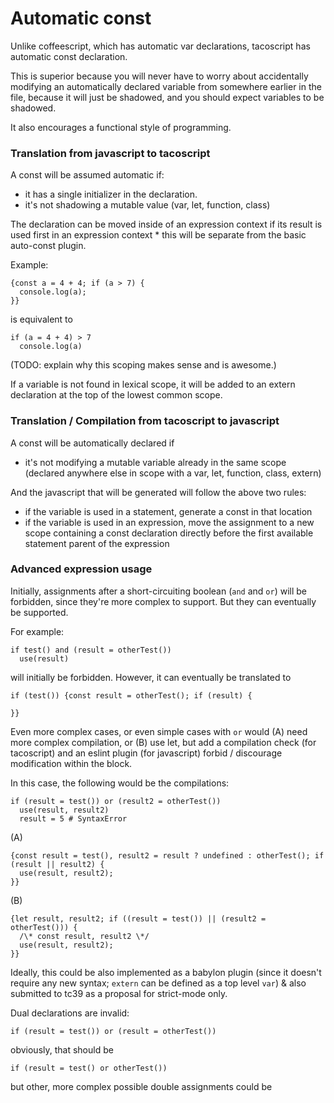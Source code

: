Automatic const
===============

Unlike coffeescript, which has automatic var declarations, tacoscript has
automatic const declaration.

This is superior because you will never have to worry about accidentally
modifying an automatically declared variable from somewhere earlier in the file,
because it will just be shadowed, and you should expect variables to be
shadowed.

It also encourages a functional style of programming.

### Translation from javascript to tacoscript

A const will be assumed automatic if:
  * it has a single initializer in the declaration.
  * it's not shadowing a mutable value (var, let, function, class)

The declaration can be moved inside of an expression context if its result is
used first in an expression context * this will be separate from the basic
auto-const plugin.

Example:

    {const a = 4 + 4; if (a > 7) {
      console.log(a);
    }}

is equivalent to

    if (a = 4 + 4) > 7
      console.log(a)

(TODO: explain why this scoping makes sense and is awesome.)

If a variable is not found in lexical scope, it will be added to an extern
declaration at the top of the lowest common scope.

### Translation / Compilation from tacoscript to javascript

A const will be automatically declared if

* it's not modifying a mutable variable already in the same scope (declared
  anywhere else in scope with a var, let, function, class, extern)

And the javascript that will be generated will follow the above two rules:
  * if the variable is used in a statement, generate a const in that location
  * if the variable is used in an expression, move the assignment to a new scope
    containing a const declaration directly before the first available statement
    parent of the expression

### Advanced expression usage

Initially, assignments after a short-circuiting boolean (`and` and `or`) will
be forbidden, since they're more complex to support. But they can eventually be
supported.

For example:

    if test() and (result = otherTest())
      use(result)

will initially be forbidden. However, it can eventually be translated to

    if (test()) {const result = otherTest(); if (result) {

    }}

Even more complex cases, or even simple cases with `or` would (A) need more
complex compilation, or (B) use let, but add a compilation check (for
tacoscript) and an eslint plugin (for javascript) forbid / discourage
modification within the block.

In this case, the following would be the compilations:

    if (result = test()) or (result2 = otherTest())
      use(result, result2)
      result = 5 # SyntaxError

(A)

    {const result = test(), result2 = result ? undefined : otherTest(); if (result || result2) {
      use(result, result2);
    }}

(B)

    {let result, result2; if ((result = test()) || (result2 = otherTest())) {
      /\* const result, result2 \*/
      use(result, result2);
    }}

Ideally, this could be also implemented as a babylon plugin (since it doesn't
require any new syntax; `extern` can be defined as a top level `var`) & also
submitted to tc39 as a proposal for strict-mode only.

Dual declarations are invalid:  

    if (result = test()) or (result = otherTest())

obviously, that should be

    if (result = test() or otherTest())

but other, more complex possible double assignments could be
